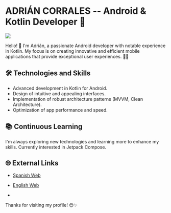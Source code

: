 # ADRIÁN CORRALES -- Android & Kotlin Developer 🚀

<img src="https://ibb.co/WVTfQH8.jpg">

Hello! 👋 I'm Adrián, a passionate Android developer with notable experience in Kotlin. My focus is on creating innovative and efficient mobile applications that provide exceptional user experiences. 📱✨

## 🛠 Technologies and Skills

- Advanced development in Kotlin for Android.
- Design of intuitive and appealing interfaces.
- Implementation of robust architecture patterns (MVVM, Clean Architecture).
- Optimization of app performance and speed.

## 📚 Continuous Learning

I'm always exploring new technologies and learning more to enhance my skills. Currently interested in Jetpack Compose.

## 🌐 External Links

- [Spanish Web](https://adriancor18.github.io/PaginaWeb/)
- [English Web](https://adriancor18.github.io/WebPage/)

- 
Thanks for visiting my profile! 😊✨
